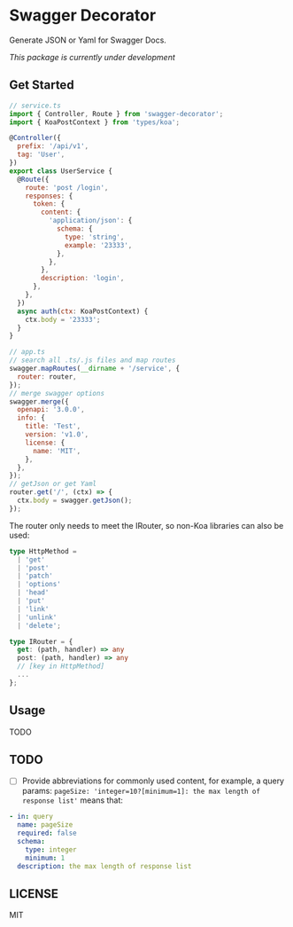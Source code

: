 # Swagger Decorator

Generate JSON or Yaml for Swagger Docs.

*This package is currently under development*

## Get Started

```js
// service.ts
import { Controller, Route } from 'swagger-decorator';
import { KoaPostContext } from 'types/koa';

@Controller({
  prefix: '/api/v1',
  tag: 'User',
})
export class UserService {
  @Route({
    route: 'post /login',
    responses: {
      token: {
        content: {
          'application/json': {
            schema: {
              type: 'string',
              example: '23333',
            },
          },
        },
        description: 'login',
      },
    },
  })
  async auth(ctx: KoaPostContext) {
    ctx.body = '23333';
  }
}

// app.ts
// search all .ts/.js files and map routes
swagger.mapRoutes(__dirname + '/service', {
  router: router,
});
// merge swagger options
swagger.merge({
  openapi: '3.0.0',
  info: {
    title: 'Test',
    version: 'v1.0',
    license: {
      name: 'MIT',
    },
  },
});
// getJson or get Yaml
router.get('/', (ctx) => {
  ctx.body = swagger.getJson();
});

```

The router only needs to meet the IRouter, so non-Koa libraries can also be used:

```ts
type HttpMethod =
  | 'get'
  | 'post'
  | 'patch'
  | 'options'
  | 'head'
  | 'put'
  | 'link'
  | 'unlink'
  | 'delete';

type IRouter = {
  get: (path, handler) => any
  post: (path, handler) => any
  // [key in HttpMethod]
  ...
};
```

## Usage

TODO

## TODO
- [ ] Provide abbreviations for commonly used content, for example, a query params: `pageSize: 'integer=10?[minimum=1]: the max length of response list'` means that:

```YAML
- in: query
  name: pageSize
  required: false
  schema:
    type: integer
    minimum: 1
  description: the max length of response list
```


## LICENSE

MIT
